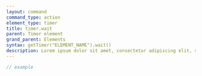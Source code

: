```yaml
---
layout: command
command_type: action
element_type: timer
title: timer.wait
parent: Timer element
grand_parent: Elements
syntax: getTimer("ELEMENT_NAME").wait()
description: Lorem ipsum dolor sit amet, consectetur adipiscing elit, sed do eiusmod tempor incididunt ut labore et dolore magna aliqua. Ut enim ad minim veniam, quis nostrud exercitation ullamco laboris nisi ut aliquip ex ea commodo consequat.
---
```


```javascript
// example
```